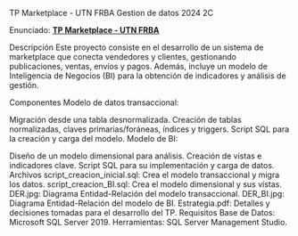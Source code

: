 TP Marketplace - UTN FRBA Gestion de datos 2024 2C

Enunciado: [**TP Marketplace - UTN FRBA**](./Enunciado.pdf)

Descripción
Este proyecto consiste en el desarrollo de un sistema de marketplace que conecta vendedores y clientes, gestionando publicaciones, ventas, envíos y pagos. Además, incluye un modelo de Inteligencia de Negocios (BI) para la obtención de indicadores y análisis de gestión.

Componentes
Modelo de datos transaccional:

Migración desde una tabla desnormalizada.
Creación de tablas normalizadas, claves primarias/foráneas, índices y triggers.
Script SQL para la creación y carga del modelo.
Modelo de BI:

Diseño de un modelo dimensional para análisis.
Creación de vistas e indicadores clave.
Script SQL para su implementación y carga de datos.
Archivos
script_creacion_inicial.sql: Crea el modelo transaccional y migra los datos.
script_creacion_BI.sql: Crea el modelo dimensional y sus vistas.
DER.jpg: Diagrama Entidad-Relación del modelo transaccional.
DER_BI.jpg: Diagrama Entidad-Relación del modelo de BI.
Estrategia.pdf: Detalles y decisiones tomadas para el desarrollo del TP.
Requisitos
Base de Datos: Microsoft SQL Server 2019.
Herramientas: SQL Server Management Studio.
